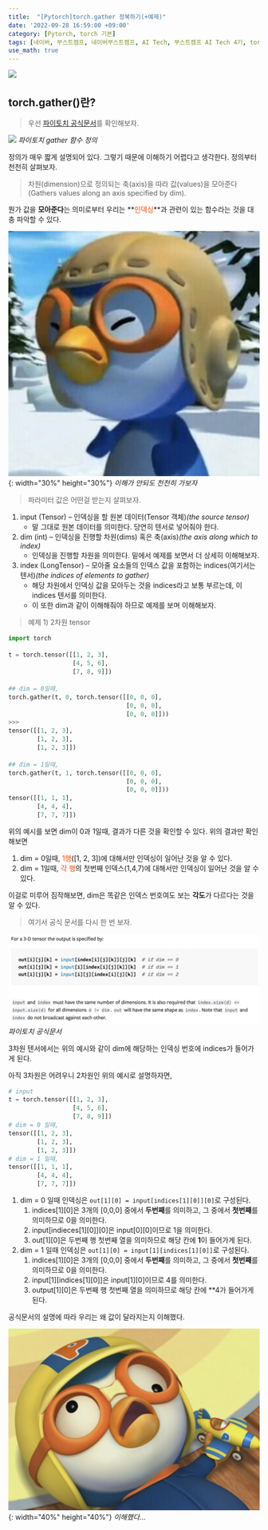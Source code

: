 ```yaml
---
title:  "[Pytorch]torch.gather 정복하기(+예제)"
date: '2022-09-28 16:59:00 +09:00'
category: [Pytorch, torch 기본]
tags: [네이버, 부스트캠프, 네이버부스트캠프, AI Tech, 부스트캠프 AI Tech 4기, torch, Pytorch, gather, reshape, view]
use_math: true
---
```

![](https://user-images.githubusercontent.com/97590480/192314341-3ac916f5-4acb-4c84-83be-8c87543701e8.png)

## torch.gather()란?

> 우선 [파이토치 공식문서](https://pytorch.org/docs/stable/generated/torch.gather.html#torch.gather)를 확인해보자.

![](https://user-images.githubusercontent.com/97590480/192312877-72ed96eb-162a-4ca6-939f-3e62bfd466e2.png)
*파이토치 gather 함수 정의*

정의가 매우 짧게 설명되어 있다. 그렇기 때문에 이해하기 어렵다고 생각한다. 정의부터 천천히 살펴보자.

> 차원(dimension)으로 정의되는 축(axis)을 따라 값(values)을 모아준다(Gathers values along an axis specified by dim).

뭔가 값을 **모아준다**는 의미로부터 우리는 **<font color='OrangeRed'>인덱싱</font>**과 관련이 있는 함수라는 것을 대충 파악할 수 있다.

![](/assets/img/Pororo/angry.png){: width="30%" height="30%"}
*이해가 안되도 천천히 가보자*

> 파라미터 값은 어떤걸 받는지 살펴보자.

1. input (Tensor) – 인덱싱을 할 원본 데이터(Tensor 객체)*(the source tensor)*
   - 말 그대로 원본 데이터를 의미한다. 당연히 텐서로 넣어줘야 한다.
2. dim (int) – 인덱싱을 진행할 차원(dims) 혹은 축(axis)*(the axis along which to index)*
   - 인덱싱을 진행할 차원을 의미한다. 밑에서 예제를 보면서 더 상세히 이해해보자.
3. index (LongTensor) – 모아줄 요소들의 인덱스 값을 포함하는 indices(여기서는 텐서)*(the indices of elements to gather)*
   - 해당 차원에서 인덱싱 값을 모아두는 것을 indices라고 보통 부르는데, 이 indices 텐서를 의미한다.
   - 이 또한 dim과 같이 이해해줘야 하므로 예제를 보며 이해해보자.

> 예제 1) 2차원 tensor

```python
import torch

t = torch.tensor([[1, 2, 3],
                  [4, 5, 6],
                  [7, 8, 9]])

## dim = 0일때,
torch.gather(t, 0, torch.tensor([[0, 0, 0],
                                 [0, 0, 0],
                                 [0, 0, 0]]))
>>>
tensor([[1, 2, 3],
        [1, 2, 3],
        [1, 2, 3]])

## dim = 1일때,
torch.gather(t, 1, torch.tensor([[0, 0, 0],
                                 [0, 0, 0],
                                 [0, 0, 0]]))
tensor([[1, 1, 1],
        [4, 4, 4],
        [7, 7, 7]])
```

위의 예시를 보면 dim이 0과 1일때, 결과가 다른 것을 확인할 수 있다. 위의 결과만 확인해보면
1. dim = 0일때, <font color='OrangeRed'>1행</font>([1, 2, 3])에 대해서만 인덱싱이 일어난 것을 알 수 있다.
2. dim = 1일때, <font color='OrangeRed'>각 행</font>의 첫번째 인덱스(1,4,7)에 대해서만 인덱싱이 일어난 것을 알 수 있다.

이걸로 미루어 짐작해보면, dim은 똑같은 인덱스 번호여도 보는 **각도**가 다르다는 것을 알 수 있다.

> 여기서 공식 문서를 다시 한 번 보자.

![](/assets/img/2022-09-27/2.png)
*파이토치 공식문서*

3차원 텐서에서는 위의 예시와 같이 dim에 해당하는 인덱싱 번호에 indices가 들어가게 된다.


아직 3차원은 어려우니 2차원인 위의 예시로 설명하자면,

```python
# input
t = torch.tensor([[1, 2, 3],
                  [4, 5, 6],
                  [7, 8, 9]])
# dim = 0 일때,
tensor([[1, 2, 3],
        [1, 2, 3],
        [1, 2, 3]])
# dim = 1 일때,
tensor([[1, 1, 1],
        [4, 4, 4],
        [7, 7, 7]])
```

1. dim = 0 일때 인덱싱은 `out[1][0] = input[indices[1][0]][0]`로 구성된다.
   1. indices[1][0]은 3개의 [0,0,0] 중에서 **두번째**를 의미하고, 그 중에서 **첫번째**를 의미하므로 0을 의미한다.
   2. input[indieces[1][0]][0]은 input[0][0]이므로 1을 의미한다.
   3. out[1][0]은 두번째 행 첫번째 열을 의미하므로 해당 칸에 **1**이 들어가게 된다.
2. dim = 1 일때 인덱싱은 `out[1][0] = input[1][indices[1][0]]`로 구성된다.
   1. indices[1][0]은 3개의 [0,0,0] 중에서 **두번째**를 의미하고, 그 중에서 **첫번째**를 의미하므로 0을 의미한다.
   2. input[1][indices[1][0]]은 input[1][0]이므로 4를 의미한다.
   3. output[1][0]은 두번째 행 첫번째 열을 의미하므로 해당 칸에 **4가 들어가게 된다.

공식문서의 설명에 따라 우리는 왜 값이 달라지는지 이해했다.

![](/assets/img/Pororo/IdonKnow.png){: width="40%" height="40%"}
*이해했다...*


